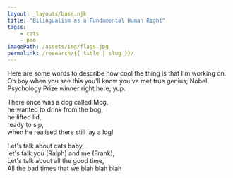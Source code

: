 ```yaml
---
layout: _layouts/base.njk
title: "Bilingualism as a Fundamental Human Right"
tagss:
    - cats
    - poo
imagePath: /assets/img/flags.jpg
permalink: /research/{{ title | slug }}/
---
```

Here are some words to describe how cool the thing is that I'm working on. Oh
boy when you see this you'll know you've met true genius; Nobel Psychology
Prize winner right here, yup. 

There once was a dog called Mog,  
he wanted to drink from the bog,  
he lifted lid,  
ready to sip,  
when he realised there still lay a log!

Let's talk about cats baby,  
let's talk you (Ralph) and me (Frank),  
Let's talk about all the good time,  
All the bad times that we blah blah blah
